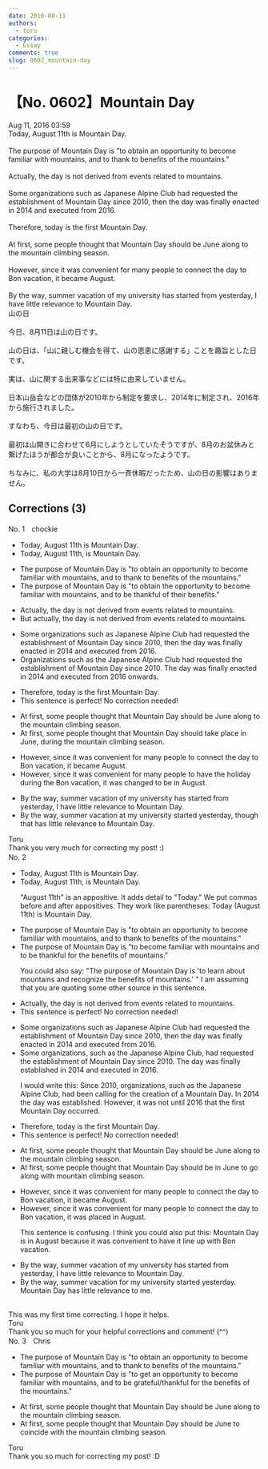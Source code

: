 ```yaml
---
date: 2016-08-11
authors:
  - toru
categories:
  - Essay
comments: true
slug: 0602_mountain-day
---
```


# 【No. 0602】Mountain Day
<div class="date">Aug 11, 2016 03:59</div>
<div id="post"><div id="body_show_ori">
Today, August 11th is Mountain Day.<br/><br/>The purpose of Mountain Day is "to obtain an opportunity to become familiar with mountains, and to thank to benefits of the mountains."<br/><br/>Actually, the day is not derived from events related to mountains.<br/><br/>Some organizations such as Japanese Alpine Club had requested the establishment of Mountain Day since 2010, then the day was finally enacted in 2014 and executed from 2016.<br/><br/>Therefore, today is the first Mountain Day.<br/><br/>At first, some people thought that Mountain Day should be June along to the mountain climbing season.<br/><br/>However, since it was convenient for many people to connect the day to Bon vacation, it became August.<br/><br/>By the way, summer vacation of my university has started from yesterday, I have little relevance to Mountain Day.
</div></div>

<!-- more -->

<div id="post_ja"><div id="body_show_mo">
山の日<br/><br/>今日、8月11日は山の日です。<br/><br/>山の日は、「山に親しむ機会を得て、山の恩恵に感謝する」ことを趣旨とした日です。<br/><br/>実は、山に関する出来事などには特に由来していません。<br/><br/>日本山岳会などの団体が2010年から制定を要求し、2014年に制定され、2016年から施行されました。<br/><br/>すなわち、今日は最初の山の日です。<br/><br/>最初は山開きに合わせて6月にしようとしていたそうですが、8月のお盆休みと繋げたほうが都合が良いことから、8月になったようです。<br/><br/>ちなみに、私の大学は8月10日から一斉休暇だったため、山の日の影響はありません。
</div></div>

## Corrections (3)
<div id="block"><div class="first_name"> No. 1　<span class="just_name">chockie</span></div><div id="block2">
<ul class="correction_field">
<li class="incorrect">Today, August 11th is Mountain Day.</li>
<li class="corrected correct">
Today, August 11th, is Mountain Day.
</li>
</ul>
<ul class="correction_field">
<li class="incorrect">The purpose of Mountain Day is "to obtain an opportunity to become familiar with mountains, and to thank to benefits of the mountains."</li>
<li class="corrected correct">
The purpose of Mountain Day is "to obtain the opportunity to become familiar with mountains, and to be thankful of their benefits."
</li>
</ul>
<ul class="correction_field">
<li class="incorrect">Actually, the day is not derived from events related to mountains.</li>
<li class="corrected correct">
But actually, the day is not derived from events related to mountains.
</li>
</ul>
<ul class="correction_field">
<li class="incorrect">Some organizations such as Japanese Alpine Club had requested the establishment of Mountain Day since 2010, then the day was finally enacted in 2014 and executed from 2016.</li>
<li class="corrected correct">
Organizations such as the Japanese Alpine Club had requested the establishment of Mountain Day since 2010. The day was finally enacted in 2014 and executed from 2016 onwards.
</li>
</ul>
<ul class="correction_field">
<li class="incorrect">Therefore, today is the first Mountain Day.</li>
<li class="corrected perfect">This sentence is perfect! No correction needed!</li>
</ul>
<ul class="correction_field">
<li class="incorrect">At first, some people thought that Mountain Day should be June along to the mountain climbing season.</li>
<li class="corrected correct">
At first, some people thought that Mountain Day should take place in June, during the mountain climbing season.
</li>
</ul>
<ul class="correction_field">
<li class="incorrect">However, since it was convenient for many people to connect the day to Bon vacation, it became August.</li>
<li class="corrected correct">
However, since it was convenient for many people to have the holiday during the Bon vacation, it was changed to be in August.
</li>
</ul>
<ul class="correction_field">
<li class="incorrect">By the way, summer vacation of my university has started from yesterday, I have little relevance to Mountain Day.</li>
<li class="corrected correct">
By the way, summer vacation at my university started yesterday, though that has little relevance to Mountain Day.
</li>
</ul>
</div><div class="name"><span class="just_name">Toru</span><br>
Thank you very much for correcting my post! :)
</div>
</div>
<div id="block"><div class="first_name"> No. 2　<span class="just_name"></span></div><div id="block2">
<ul class="correction_field">
<li class="incorrect">Today, August 11th is Mountain Day.</li>
<li class="corrected correct">
Today, August 11th<span class="f_blue">,</span> is Mountain Day.
<p class="correction_comment">"August 11th" is an appositive. It adds detail to "Today." We put commas before and after appositives. They work like parentheses: Today (August 11th) is Mountain Day.</p>
</li>
</ul>
<ul class="correction_field">
<li class="incorrect">The purpose of Mountain Day is "to obtain an opportunity to become familiar with mountains, and to thank to benefits of the mountains."</li>
<li class="corrected correct">
The purpose of Mountain Day is "to become familiar with mountains and to be thankful for the benefits of mountains."
<p class="correction_comment">You could also say: "The purpose of Mountain Day is 'to learn about mountains and recognize the benefits of mountains.' " I am assuming that you are quoting some other source in this sentence.</p>
</li>
</ul>
<ul class="correction_field">
<li class="incorrect">Actually, the day is not derived from events related to mountains.</li>
<li class="corrected perfect">This sentence is perfect! No correction needed!</li>
</ul>
<ul class="correction_field">
<li class="incorrect">Some organizations such as Japanese Alpine Club had requested the establishment of Mountain Day since 2010, then the day was finally enacted in 2014 and executed from 2016.</li>
<li class="corrected correct">
Some organizations, such as the Japanese Alpine Club, had requested the establishment of Mountain Day since 2010. The day was finally established in 2014 and executed in 2016.
<p class="correction_comment">I would write this: Since 2010, organizations, such as the Japanese Alpine Club, had been calling for the creation of a Mountain Day. In 2014 the day was established. However, it was not until 2016 that the first Mountain Day occurred.</p>
</li>
</ul>
<ul class="correction_field">
<li class="incorrect">Therefore, today is the first Mountain Day.</li>
<li class="corrected perfect">This sentence is perfect! No correction needed!</li>
</ul>
<ul class="correction_field">
<li class="incorrect">At first, some people thought that Mountain Day should be June along to the mountain climbing season.</li>
<li class="corrected correct">
At first, some people thought that Mountain Day should be in June to go along with mountain climbing season.
</li>
</ul>
<ul class="correction_field">
<li class="incorrect">However, since it was convenient for many people to connect the day to Bon vacation, it became August.</li>
<li class="corrected correct">
However, since it was convenient for many people to connect the day to Bon vacation, it was placed in August.
<p class="correction_comment">This sentence is confusing. I think you could also put this: Mountain Day is in August because it was convenient to have it line up with Bon vacation.</p>
</li>
</ul>
<ul class="correction_field">
<li class="incorrect">By the way, summer vacation of my university has started from yesterday, I have little relevance to Mountain Day.</li>
<li class="corrected correct">
By the way, summer vacation for my university started yesterday. Mountain Day has little relevance to me.
</li>
</ul>
</div><div class="name"><span class="just_name"></span><br>
This was my first time correcting. I hope it helps.
</div>
<div class="name"><span class="just_name">Toru</span><br>
Thank you so much for your helpful corrections and comment! (^^)
</div>
</div>
<div id="block"><div class="first_name"> No. 3　<span class="just_name">Chris</span></div><div id="block2">
<ul class="correction_field">
<li class="incorrect">The purpose of Mountain Day is "to obtain an opportunity to become familiar with mountains, and to thank to benefits of the mountains."</li>
<li class="corrected correct">
The purpose of Mountain Day is "to <span class="f_blue">get a</span>n opportunity to become familiar with mountains, and to <span class="f_blue">be grateful/thankful for the benefits</span> of the mountains."
</li>
</ul>
<ul class="correction_field">
<li class="incorrect">At first, some people thought that Mountain Day should be June along to the mountain climbing season.</li>
<li class="corrected correct">
At first, some people thought that Mountain Day should be June <span class="f_blue">to coincide with</span> the mountain climbing season.
</li>
</ul>
</div><div class="name"><span class="just_name">Toru</span><br>
Thank you so much for correcting my post! :D
</div>
</div>
